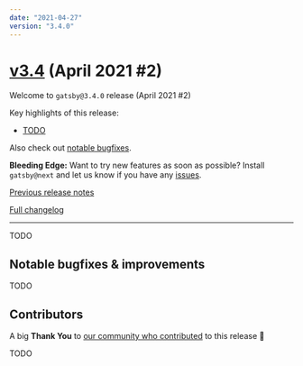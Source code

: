 ```yaml
---
date: "2021-04-27"
version: "3.4.0"
---
```


# [v3.4](https://github.com/gatsbyjs/gatsby/compare/gatsby@3.4.0-next.0...gatsby@3.4.0) (April 2021 #2)

Welcome to `gatsby@3.4.0` release (April 2021 #2)

Key highlights of this release:

- [TODO](#todo)

Also check out [notable bugfixes](#notable-bugfixes--improvements).

**Bleeding Edge:** Want to try new features as soon as possible? Install `gatsby@next` and let us know
if you have any [issues](https://github.com/gatsbyjs/gatsby/issues).

[Previous release notes](/docs/reference/release-notes/v3.3)

[Full changelog](https://github.com/gatsbyjs/gatsby/compare/gatsby@3.4.0-next.0...gatsby@3.4.0)

---

TODO

## Notable bugfixes & improvements

TODO

## Contributors

A big **Thank You** to [our community who contributed](https://github.com/gatsbyjs/gatsby/compare/gatsby@3.4.0-next.0...gatsby@3.4.0) to this release 💜

TODO
